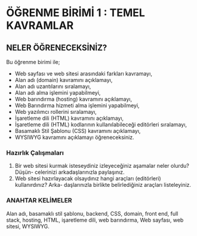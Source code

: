 # ÖĞRENME BİRİMİ 1 : TEMEL KAVRAMLAR

## NELER ÖĞRENECEKSİNİZ?

Bu öğrenme birimi ile;

- Web sayfası ve web sitesi arasındaki farkları kavramayı,
- Alan adı (domain) kavramını açıklamayı,
- Alan adı uzantılarını sıralamayı,
- Alan adı alma işlemini yapabilmeyi,
- Web barındırma (hosting) kavramını açıklamayı,
- Web Barındırma hizmeti alma işlemini yapabilmeyi,
- Web yazılımcı rollerini sıralamayı,
- İşaretleme dili (HTML) kavramını açıklamayı,
- İşaretleme dili (HTML) kodlarının kullanılabileceği editörleri sıralamayı,
- Basamaklı Stil Şablonu (CSS) kavramını açıklamayı,
- WYSIWYG kavramını açıklamayı öğreneceksiniz.

### Hazırlık Çalışmaları

1. Bir web sitesi kurmak isteseydiniz izleyeceğiniz aşamalar neler olurdu? Düşün-
celerinizi arkadaşlarınızla paylaşınız.
2. Web sitesi hazırlayacak olsaydınız hangi araçları (editörleri) kullanırdınız? Arka-
daşlarınızla birlikte belirlediğiniz araçları listeleyiniz.

### ANAHTAR KELİMELER

Alan adı, basamaklı stil şablonu, backend, CSS, domain, front end, full stack, hosting, HTML,
işaretleme dili, web barındırma, Web sayfası, web sitesi, WYSIWYG.
